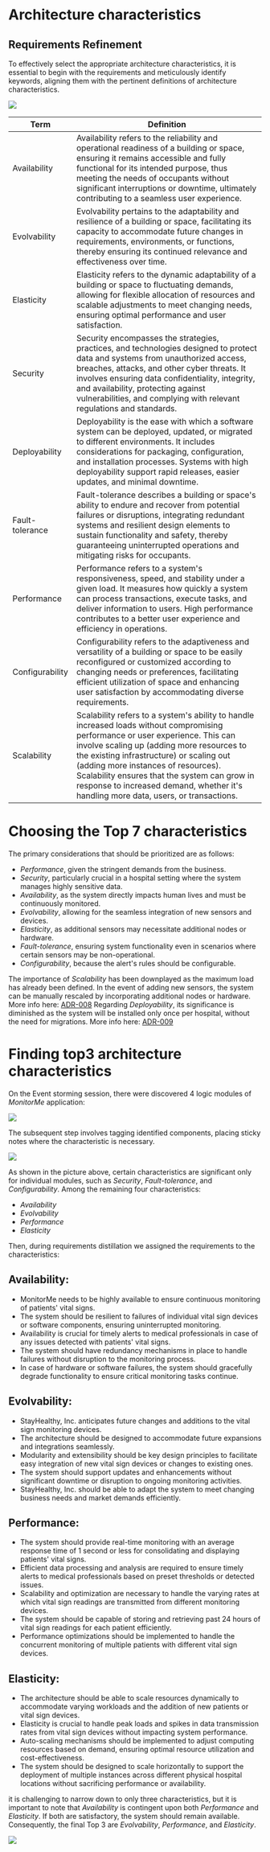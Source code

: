 # Architecture characteristics

## Requirements Refinement
To effectively select the appropriate architecture characteristics, it is essential to begin with the requirements and meticulously identify keywords, aligning them with the pertinent definitions of architecture characteristics.

<img src="images/characteristics.png" />

| Term            | Definition                                                                                                                                                                                                                                                                                                                                     |
|-----------------|------------------------------------------------------------------------------------------------------------------------------------------------------------------------------------------------------------------------------------------------------------------------------------------------------------------------------------------------|
| Availability    | Availability refers to the reliability and operational readiness of a building or space, ensuring it remains accessible and fully functional for its intended purpose, thus meeting the needs of occupants without significant interruptions or downtime, ultimately contributing to a seamless user experience.                               |
| Evolvability    | Evolvability pertains to the adaptability and resilience of a building or space, facilitating its capacity to accommodate future changes in requirements, environments, or functions, thereby ensuring its continued relevance and effectiveness over time.                                                                                    |
| Elasticity      | Elasticity refers to the dynamic adaptability of a building or space to fluctuating demands, allowing for flexible allocation of resources and scalable adjustments to meet changing needs, ensuring optimal performance and user satisfaction.                                                                                                |
| Security        | Security encompasses the strategies, practices, and technologies designed to protect data and systems from unauthorized access, breaches, attacks, and other cyber threats. It involves ensuring data confidentiality, integrity, and availability, protecting against vulnerabilities, and complying with relevant regulations and standards. |
| Deployability   | Deployability is the ease with which a software system can be deployed, updated, or migrated to different environments. It includes considerations for packaging, configuration, and installation processes. Systems with high deployability support rapid releases, easier updates, and minimal downtime.                                     |
| Fault-tolerance | Fault-tolerance describes a building or space's ability to endure and recover from potential failures or disruptions, integrating redundant systems and resilient design elements to sustain functionality and safety, thereby guaranteeing uninterrupted operations and mitigating risks for occupants.                                       |
| Performance     | Performance refers to a system's responsiveness, speed, and stability under a given load. It measures how quickly a system can process transactions, execute tasks, and deliver information to users. High performance contributes to a better user experience and efficiency in operations.                                                   |
| Configurability | Configurability refers to the adaptiveness and versatility of a building or space to be easily reconfigured or customized according to changing needs or preferences, facilitating efficient utilization of space and enhancing user satisfaction by accommodating diverse requirements.                                                       |
| Scalability   | Scalability refers to a system's ability to handle increased loads without compromising performance or user experience. This can involve scaling up (adding more resources to the existing infrastructure) or scaling out (adding more instances of resources). Scalability ensures that the system can grow in response to increased demand, whether it's handling more data, users, or transactions. |


# Choosing the Top 7 characteristics
The primary considerations that should be prioritized are as follows:
* *Performance*, given the stringent demands from the business.
* *Security*, particularly crucial in a hospital setting where the system manages highly sensitive data.
* *Availability*, as the system directly impacts human lives and must be continuously monitored.
* *Evolvability*, allowing for the seamless integration of new sensors and devices.
* *Elasticity*, as additional sensors may necessitate additional nodes or hardware.
* *Fault-tolerance*, ensuring system functionality even in scenarios where certain sensors may be non-operational.
* *Configurability*, because the alert's rules should be configurable.


The importance of *Scalability* has been downplayed as the maximum load has already been defined. In the event of adding new sensors, the system can be manually rescaled by incorporating additional nodes or hardware. More info here: [ADR-008](/ADR/ADR-008-scalibility-downplayed.md)
Regarding *Deployability*, its significance is diminished as the system will be installed only once per hospital, without the need for migrations. More info here: [ADR-009](/ADR/ADR-009-deployability-downplayed.md)


# Finding top3 architecture characteristics
On the Event storming session, there were discovered 4 logic modules of *MonitorMe* application:

<img src="images/4components.png" />

The subsequent step involves tagging identified components, placing sticky notes where the characteristic is necessary. 

<img src="images/components-sticky-cards.png">

As shown in the picture above, certain characteristics are significant only for individual modules, such as *Security*, *Fault-tolerance*, and *Configurability*. 
Among the remaining four characteristics:
* *Availability*
* *Evolvability*
* *Performance*
* *Elasticity*

Then, during requirements distillation we assigned the requirements to the characteristics:

## Availability:

- MonitorMe needs to be highly available to ensure continuous monitoring of patients' vital signs.
- The system should be resilient to failures of individual vital sign devices or software components, ensuring uninterrupted monitoring.
- Availability is crucial for timely alerts to medical professionals in case of any issues detected with patients' vital signs.
- The system should have redundancy mechanisms in place to handle failures without disruption to the monitoring process.
- In case of hardware or software failures, the system should gracefully degrade functionality to ensure critical monitoring tasks continue.

## Evolvability:

- StayHealthy, Inc. anticipates future changes and additions to the vital sign monitoring devices.
- The architecture should be designed to accommodate future expansions and integrations seamlessly.
- Modularity and extensibility should be key design principles to facilitate easy integration of new vital sign devices or changes to existing ones.
- The system should support updates and enhancements without significant downtime or disruption to ongoing monitoring activities.
- StayHealthy, Inc. should be able to adapt the system to meet changing business needs and market demands efficiently.

## Performance:

- The system should provide real-time monitoring with an average response time of 1 second or less for consolidating and displaying patients' vital signs.
- Efficient data processing and analysis are required to ensure timely alerts to medical professionals based on preset thresholds or detected issues.
- Scalability and optimization are necessary to handle the varying rates at which vital sign readings are transmitted from different monitoring devices.
- The system should be capable of storing and retrieving past 24 hours of vital sign readings for each patient efficiently.
- Performance optimizations should be implemented to handle the concurrent monitoring of multiple patients with different vital sign devices.

## Elasticity:

- The architecture should be able to scale resources dynamically to accommodate varying workloads and the addition of new patients or vital sign devices.
- Elasticity is crucial to handle peak loads and spikes in data transmission rates from vital sign devices without impacting system performance.
- Auto-scaling mechanisms should be implemented to adjust computing resources based on demand, ensuring optimal resource utilization and cost-effectiveness.
- The system should be designed to scale horizontally to support the deployment of multiple instances across different physical hospital locations without sacrificing performance or availability.


it is challenging to narrow down to only three characteristics, but it is important to note that *Availability* is contingent upon both *Performance* and *Elasticity*. 
If both are satisfactory, the system should remain available. Consequently, the final Top 3 are *Evolvability*, *Performance*, and *Elasticity*.


<img src="images/top3-final.png" />
